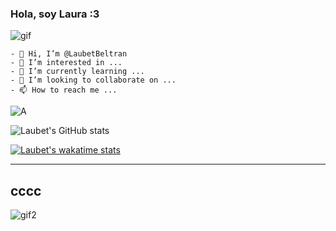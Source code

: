 ### Hola, soy Laura :3 ###
![gif](https://media.giphy.com/media/LHZyixOnHwDDy/giphy.gif)


~~~
- 👋 Hi, I’m @LaubetBeltran
- 👀 I’m interested in ...
- 🌱 I’m currently learning ...
- 💞️ I’m looking to collaborate on ...
- 📫 How to reach me ...
~~~

![A](https://media.giphy.com/media/VbmrpEh2XZecyLm7jk/giphy.gif)

<!---
LaubetBeltran/LaubetBeltran is a ✨ special ✨ repository because its `README.md` (this file) appears on your GitHub profile.
You can click the Preview link to take a look at your changes.
--->
![Laubet's GitHub stats](https://github-readme-stats.vercel.app/api?username=LaubetBeltran&show_icons=true)

[![Laubet's wakatime stats](https://github-readme-stats.vercel.app/api/wakatime?username=LaubetBeltran)](https://github.com/anuraghazra/github-readme-stats)

---
cccc
---
![gif2](https://media.giphy.com/media/LQoL4nHVLzhw2YXMU6/giphy.gif)
